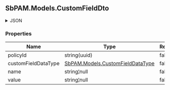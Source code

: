 
<h2 id="tocS_SbPAM.Models.CustomFieldDto">SbPAM.Models.CustomFieldDto</h2>

<a id="schemasbpam.models.customfielddto"></a>
<a id="schema_SbPAM.Models.CustomFieldDto"></a>
<a id="tocSsbpam.models.customfielddto"></a>
<a id="tocssbpam.models.customfielddto"></a>

<details><summary>JSON</summary>


```json
{
  "policyId": "2f5573e6-5ba4-48f2-a75d-df99c936463b",
  "customFieldDataType": "Integer",
  "name": "string",
  "value": "string"
}

```


</details>

### Properties

|Name|Type|Required|Restrictions|Description|
|---|---|---|---|---|
|policyId|string(uuid)|false|none|none|
|customFieldDataType|[SbPAM.Models.CustomFieldDataType](../Models/sbpam.models.customfielddatatype.md)|false|none|none|
|name|string¦null|false|none|none|
|value|string¦null|false|none|none|


